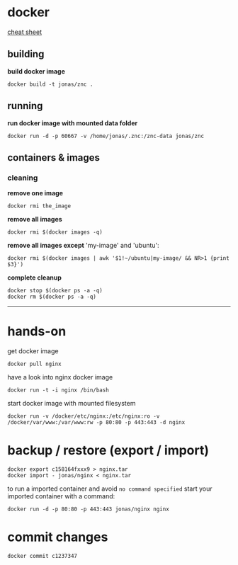 # docker
[cheat sheet](https://gist.github.com/wsargent/7049221)
## building
**build docker image**

	docker build -t jonas/znc .
	
## running
**run docker image with mounted data folder**

	docker run -d -p 60667 -v /home/jonas/.znc:/znc-data jonas/znc

## containers & images
### cleaning
**remove one image**

	docker rmi the_image

**remove all images**

	docker rmi $(docker images -q)

**remove all images except** 'my-image' and 'ubuntu':

	docker rmi $(docker images | awk '$1!~/ubuntu|my-image/ && NR>1 {print $3}')
	
**complete cleanup**

```
docker stop $(docker ps -a -q)
docker rm $(docker ps -a -q)
```

---

# hands-on
get docker image

```
docker pull nginx
```

have a look into nginx docker image

```
docker run -t -i nginx /bin/bash
```

start docker image with mounted filesystem

```
docker run -v /docker/etc/nginx:/etc/nginx:ro -v /docker/var/www:/var/www:rw -p 80:80 -p 443:443 -d nginx
```

# backup / restore (export / import)

```
docker export c158164fxxx9 > nginx.tar
docker import - jonas/nginx < nginx.tar
```

to run a imported container and avoid `no command specified` start your imported container with a command:

```
docker run -d -p 80:80 -p 443:443 jonas/nginx nginx
```

# commit changes

```
docker commit c1237347
```

